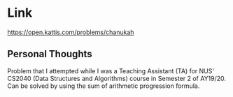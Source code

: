 # Link

https://open.kattis.com/problems/chanukah

## Personal Thoughts

Problem that I attempted while I was a Teaching Assistant (TA) for NUS' CS2040 (Data Structures and Algorithms) course in Semester 2 of AY19/20. Can be solved by using the sum of arithmetic progression formula.


